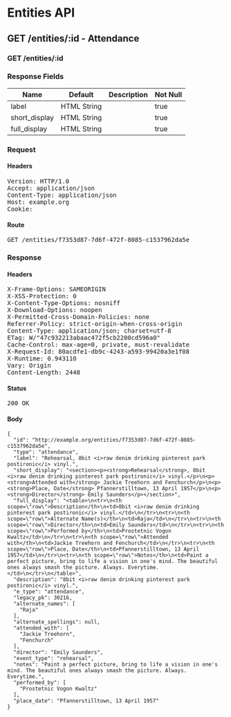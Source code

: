 # Entities API



## GET /entities/:id - Attendance

### GET /entities/:id

### Response Fields

| Name | Default | Description | Not Null |
|------|---------|-------------|----------|
| label | HTML String |  | true |
| short_display | HTML String |  | true |
| full_display | HTML String |  | true |

### Request

#### Headers

<pre>Version: HTTP/1.0
Accept: application/json
Content-Type: application/json
Host: example.org
Cookie: </pre>

#### Route

<pre>GET /entities/f7353d87-7d6f-472f-8085-c1537962da5e</pre>

### Response

#### Headers

<pre>X-Frame-Options: SAMEORIGIN
X-XSS-Protection: 0
X-Content-Type-Options: nosniff
X-Download-Options: noopen
X-Permitted-Cross-Domain-Policies: none
Referrer-Policy: strict-origin-when-cross-origin
Content-Type: application/json; charset=utf-8
ETag: W/&quot;47c932213abaac472f5cb2200cd596a0&quot;
Cache-Control: max-age=0, private, must-revalidate
X-Request-Id: 80acdfe1-db9c-4243-a593-99420a3e1f08
X-Runtime: 0.943110
Vary: Origin
Content-Length: 2448</pre>

#### Status

<pre>200 OK</pre>

#### Body

~~~
{
  "id": "http://example.org/entities/f7353d87-7d6f-472f-8085-c1537962da5e",
  "type": "attendance",
  "label": "Rehearsal, 8bit <i>raw denim drinking pinterest park postironic</i> vinyl.",
  "short_display": "<section><p><strong>Rehearsal</strong>, 8bit <i>raw denim drinking pinterest park postironic</i> vinyl.</p>\n<p><strong>Attended with</strong> Jackie Treehorn and Fenchurch</p>\n<p><strong>Place, Date</strong> Pfannerstilltown, 13 April 1957</p>\n<p><strong>Director</strong> Emily Saunders</p></section>",
  "full_display": "<table>\n<tr>\n<th scope=\"row\">Description</th>\n<td>8bit <i>raw denim drinking pinterest park postironic</i> vinyl.</td>\n</tr>\n<tr>\n<th scope=\"row\">Alternate Name(s)</th>\n<td>Raja</td>\n</tr>\n<tr>\n<th scope=\"row\">Director</th>\n<td>Emily Saunders</td>\n</tr>\n<tr>\n<th scope=\"row\">Performed by</th>\n<td>Prostetnic Vogon Kwaltz</td>\n</tr>\n<tr>\n<th scope=\"row\">Attended with</th>\n<td>Jackie Treehorn and Fenchurch</td>\n</tr>\n<tr>\n<th scope=\"row\">Place, Date</th>\n<td>Pfannerstilltown, 13 April 1957</td>\n</tr>\n<tr>\n<th scope=\"row\">Notes</th>\n<td>Paint a perfect picture, bring to life a vision in one's mind. The beautiful ones always smash the picture. Always. Everytime.</td>\n</tr>\n</table>",
  "description": "8bit <i>raw denim drinking pinterest park postironic</i> vinyl.",
  "e_type": "attendance",
  "legacy_pk": 30216,
  "alternate_names": [
    "Raja"
  ],
  "alternate_spellings": null,
  "attended_with": [
    "Jackie Treehorn",
    "Fenchurch"
  ],
  "director": "Emily Saunders",
  "event_type": "rehearsal",
  "notes": "Paint a perfect picture, bring to life a vision in one's mind. The beautiful ones always smash the picture. Always. Everytime.",
  "performed_by": [
    "Prostetnic Vogon Kwaltz"
  ],
  "place_date": "Pfannerstilltown, 13 April 1957"
}
~~~

